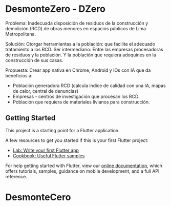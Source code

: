 # DesmonteZero - DZero

Problema:
Inadecuada disposición de residuos de la construcción y demolición (RCD) de obras menores en espacios públicos de Lima Metropolitana.

Solución:
Otorgar herramientas a la población: que facilite el adecuado tratamiento a los RCD.
Ser intermediario: Entre las empresas procesadoras de residuos y la población. Y la población que requiera adoquines en la construcción de sus casas. 

Propuesta:
Crear app nativa en Chrome, Android y IOs con IA que da beneficios a: 
 - Población generadora RCD (calcula índice de calidad con una IA, mapas de calor, central de denuncias) 
 - Empresas - centros de investigación que procesan los RCD. 
 - Población que requiera de materiales livianos para construcción.

## Getting Started

This project is a starting point for a Flutter application.

A few resources to get you started if this is your first Flutter project:

- [Lab: Write your first Flutter app](https://flutter.dev/docs/get-started/codelab)
- [Cookbook: Useful Flutter samples](https://flutter.dev/docs/cookbook)

For help getting started with Flutter, view our
[online documentation](https://flutter.dev/docs), which offers tutorials,
samples, guidance on mobile development, and a full API reference.
# DesmonteCero
